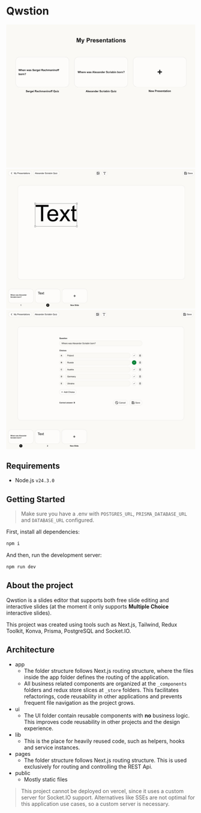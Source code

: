 # Qwstion

![Qwstion application screenshot 1](preview-1.png)
![Qwstion application screenshot 2](preview-2.png)
![Qwstion application screenshot 3](preview-3.png)

## Requirements

- Node.js `v24.3.0`

## Getting Started

> Make sure you have a .env with `POSTGRES_URL`, `PRISMA_DATABASE_URL` and `DATABASE_URL` configured.

First, install all dependencies:

```bash
npm i
```

And then, run the development server:

```bash
npm run dev
```

## About the project

Qwstion is a slides editor that supports both free slide editing and interactive slides (at the moment it only supports **Multiple Choice** interactive slides).

This project was created using tools such as Next.js, Tailwind, Redux Toolkit, Konva, Prisma, PostgreSQL and Socket.IO.

## Architecture

- app
  - The folder structure follows Next.js routing structure, where the files inside the app folder defines the routing of the application.
  - All business related components are organized at the `_components` folders and redux store slices at `_store` folders. This facilitates refactorings, code reusability in other applications and prevents frequent file navigation as the project grows.
- ui
  - The UI folder contain reusable components with **no** business logic. This improves code reusability in other projects and the design experience.
- lib
  - This is the place for heavily reused code, such as helpers, hooks and service instances.
- pages
  - The folder structure follows Next.js routing structure. This is used exclusively for routing and controlling the REST Api.
- public
  - Mostly static files

> This project cannot be deployed on vercel, since it uses a custom server for Socket.IO support. Alternatives like SSEs are not optimal for this application use cases, so a custom server is necessary.
